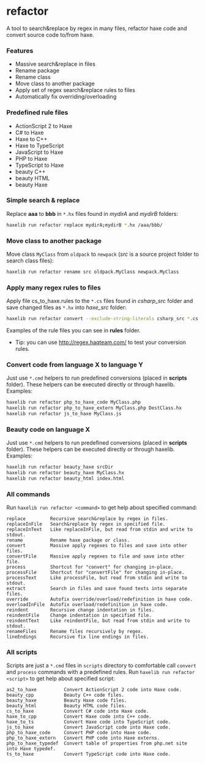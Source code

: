 # refactor #

A tool to search&replace by regex in many files, refactor haxe code and convert source code to/from haxe.


### Features ###

* Massive search&replace in files
* Rename package
* Rename class
* Move class to another package
* Apply set of regex search&replace rules to files
* Automatically fix overriding/overloading


### Predefined rule files ###

* ActionScript 2 to Haxe
* C# to Haxe
* Haxe to C++
* Haxe to TypeScript
* JavaScript to Haxe
* PHP to Haxe
* TypeScript to Haxe
* beauty C++
* beauty HTML
* beauty Haxe


### Simple search & replace ###
Replace **aaa** to **bbb** in `*.hx` files found in *mydirA* and *mydirB* folders:
```bash
haxelib run refactor replace mydirA;mydirB *.hx /aaa/bbb/
```


### Move class to another package ###

Move class `MyClass` from `oldpack` to `newpack` (*src* is a source project folder to search class files):
```bash
haxelib run refactor rename src oldpack.MyClass newpack.MyClass
```


### Apply many regex rules to files ###

Apply file cs_to_haxe.rules to the `*.cs` files found in *csharp_src* folder and save changed files as `*.hx` into *haxe_src* folder:
```bash
haxelib run refactor convert --exclude-string-literals csharp_src *.cs haxe_src /[.]cs$/.hx/ cs_to_haxe.rules
```
Examples of the rule files you can see in **rules** folder.

* Tip: you can use http://regex.haqteam.com/ to test your conversion rules.


### Convert code from language X to language Y ###

Just use `*.cmd` helpers to run predefined conversions (placed in **scripts** folder).
These helpers can be executed directly or through haxelib. Examples:
```bash
haxelib run refactor php_to_haxe_code MyClass.php
haxelib run refactor php_to_haxe_extern MyClass.php DestClass.hx
haxelib run refactor js_to_haxe MyClass.js
```


### Beauty code on language X ###

Just use `*.cmd` helpers to run predefined conversions (placed in **scripts** folder).
These helpers can be executed directly or through haxelib. Examples:
```bash
haxelib run refactor beauty_haxe srcDir
haxelib run refactor beauty_haxe MyClass.hx
haxelib run refactor beauty_html index.html
```


### All commands ###

Run `haxelib run refactor <command>` to get help about specified command:
```
replace         Recursive search&replace by regex in files.
replaceInFile   Search&replace by regex in specified file.
replaceInText   Like replaceInFile, but read from stdin and write to stdout.
rename          Rename haxe package or class.
convert         Massive apply regexes to files and save into other files.
convertFile     Massive apply regexes to file and save into other file.
process         Shortcut for "convert" for changing in-place.
processFile     Shortcut for "convertFile" for changing in-place.
processText     Like processFile, but read from stdin and write to stdout.
extract         Search in files and save found texts into separate files.
override        Autofix override/overload/redefinition in haxe code.
overloadInFile  Autofix overload/redefinition in haxe code.
reindent        Recursive change indentation in files.
reindentFile    Change indentation in specified file.
reindentText    Like reindentFile, but read from stdin and write to stdout.
renameFiles     Rename files recursively by regex.
lineEndings     Recursive fix line endings in files.
```


### All scripts ###

Scripts are just a `*.cmd` files in `scripts` directory to comfortable call `convert` and `process` commands with a predefined rules.
Run `haxelib run refactor <script>` to get help about specified script:
```
as2_to_haxe          Convert ActionScript 2 code into Haxe code.
beauty_cpp           Beauty C++ code files.
beauty_haxe          Beauty Haxe code files.
beauty_html          Beauty HTML code files.
cs_to_haxe           Convert C# code into Haxe code.
haxe_to_cpp          Convert Haxe code into C++ code.
haxe_to_ts           Convert Haxe code into TypeScript code.
js_to_haxe           Convert JavaScript code into Haxe code.
php_to_haxe_code     Convert PHP code into Haxe code.
php_to_haxe_extern   Convert PHP code into Haxe externs.
php_to_haxe_typedef  Convert table of properties from php.net site into Haxe typedef.
ts_to_haxe           Convert TypeScript code into Haxe code.
```
